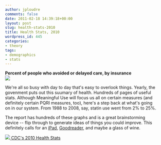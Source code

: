 ```yaml
---
author: jploudre
comments: false
date: 2011-02-18 14:39:18+00:00
layout: post
slug: health-stats-2010
title: Health Stats, 2010
wordpress_id: 445
categories:
- theory
tags:
- demographics
- stats
---
```


**Percent of people who avoided or delayed care, by insurance**  
![](http://unchart.com/wp-content/uploads/2011/02/Screen-shot-2011-02-18-at-6.29.15-AM.png)

We're all so busy with day to day that's easy to overlook things. Yearly, the govenment puts out this suumary of health. Hundreds of pages of useful stats. Although Meaningful Use will focus us all on certain measures (and definitely certain PQRI measures, too), here's a step back at what's going on in our system. From 1988 to 2008, say, statin use went from 2% to 25%.

The report has hundreds of these graphs and is a great brainstorming device -- flip through to generate ideas of things you could improve. This definitely calls for an [iPad](http://www.apple.com/ipad/), [Goodreader](http://www.goodreader.net/goodreader.html), and maybe a glass of wine.

[![](http://unchart.com/wp-content/uploads/2011/01/57-download.png) CDC's 2010 Health Stats](http://www.cdc.gov/nchs/data/hus/hus10.pdf)
